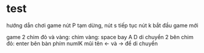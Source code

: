 # test
hướng dẫn chơi game
nút P tạm dừng, nút s tiếp tục
nút k bắt đầu game mới

game 2 chim đỏ và vàng:
chim vàng:
	space bay
	A D di chuyển 2 bên
chim đỏ:
	enter bên bàn phím numlK
	mũi tên <- và -> để di chuyển